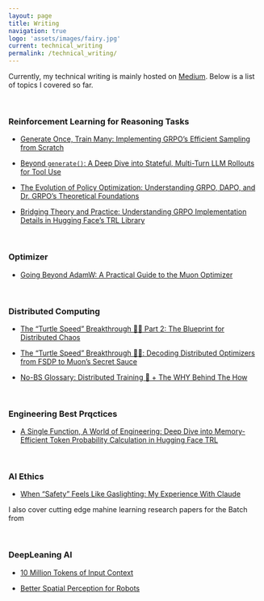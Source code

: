 ```yaml
---
layout: page
title: Writing
navigation: true
logo: 'assets/images/fairy.jpg'
current: technical_writing
permalink: /technical_writing/
---
```


Currently, my technical writing is mainly hosted on [Medium](https://medium.com/@jenwei0312). Below is a list of topics I covered so far.

<br>

### Reinforcement Learning for Reasoning Tasks
- [Generate Once, Train Many: Implementing GRPO’s Efficient Sampling from Scratch](https://medium.com/@jenwei0312/generate-once-train-many-implementing-grpos-efficient-sampling-from-scratch-bab8bf7ad3ab)
  
- [Beyond `generate()`: A Deep Dive into Stateful, Multi-Turn LLM Rollouts for Tool Use](https://medium.com/@jenwei0312/beyond-generate-a-deep-dive-into-stateful-multi-turn-llm-rollouts-for-tool-use-336b00c99ac0)


- [The Evolution of Policy Optimization: Understanding GRPO, DAPO, and Dr. GRPO’s Theoretical Foundations](https://medium.com/@jenwei0312/the-evolution-of-policy-optimization-understanding-grpo-dapo-and-dr-3e758c54b2c6)

- [Bridging Theory and Practice: Understanding GRPO Implementation Details in Hugging Face’s TRL Library](https://medium.com/@jenwei0312/bridging-theory-and-practice-understanding-grpo-implementation-details-in-hugging-faces-trl-e2c8ae40b0f1)


<br>

### Optimizer
- [Going Beyond AdamW: A Practical Guide to the Muon Optimizer](https://medium.com/@jenwei0312/when-safety-feels-like-gaslighting-my-experience-with-claude-166c8708e199)


<br>

### Distributed Computing
- [The “Turtle Speed” Breakthrough 🐢✨ Part 2: The Blueprint for Distributed Chaos](https://medium.com/@jenwei0312/the-turtle-speed-breakthrough-part-2-the-blueprint-for-distributed-chaos-37fe343e7aa9)

- [The “Turtle Speed” Breakthrough 🐢✨: Decoding Distributed Optimizers from FSDP to Muon’s Secret Sauce](https://medium.com/@jenwei0312/the-turtle-speed-breakthrough-decoding-distributed-optimizers-from-fsdp-to-muons-secret-sauce-64fc76f20cd7)

- [No-BS Glossary: Distributed Training 🚀 + The WHY Behind The How](https://medium.com/@jenwei0312/no-bs-glossary-distributed-training-the-why-behind-the-how-6e5306e5acb4)


<br>

### Engineering Best Prqctices
- [A Single Function, A World of Engineering: Deep Dive into Memory-Efficient Token Probability Calculation in Hugging Face TRL](https://medium.com/@jenwei0312/a-single-function-a-world-of-engineering-deep-dive-into-memory-efficient-token-probability-ea3a56dbd9fd)


<br>

### AI Ethics
- [When “Safety” Feels Like Gaslighting: My Experience With Claude](https://medium.com/@jenwei0312/when-safety-feels-like-gaslighting-my-experience-with-claude-166c8708e199)


I also cover cutting edge mahine learning research papers for the Batch from 

<br>

### DeepLeaning AI
- [10 Million Tokens of Input Context](https://www.deeplearning.ai/the-batch/atlas-a-transformer-like-architecture-can-process-a-context-window-as-large-as-ten-million-tokens/)

- [Better Spatial Perception for Robots](https://www.deeplearning.ai/the-batch/molmoact-creates-spatial-maps-for-robots-to-plot-their-actions-before-executing-text-directions/)

